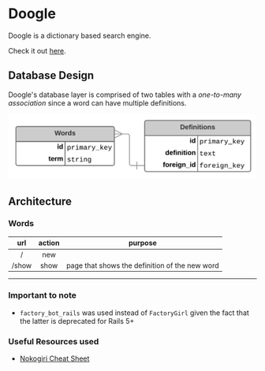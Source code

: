 # Doogle
Doogle is a dictionary based search engine. 

Check it out [here](https://instant-ink-doogle.herokuapp.com/). 

## Database Design
Doogle's database layer is comprised of two tables with a *one-to-many association* since a 
word can have multiple definitions. 

![Database Design](/app/assets/images/documentation/database_design.png)

## Architecture
### Words

url | action | purpose
:---: | :---: | :---:
/ | new | 
/show | show | page that shows the definition of the new word

----

### Important to note
* `factory_bot_rails` was used instead of `FactoryGirl` given the fact that the latter is deprecated for Rails 5+


### Useful Resources used
* [Nokogiri Cheat Sheet](https://github.com/sparklemotion/nokogiri/wiki/Cheat-sheet)